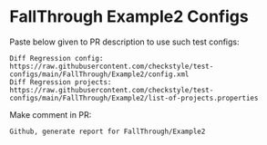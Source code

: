 # FallThrough Example2 Configs
Paste below given to PR description to use such test configs:
```
Diff Regression config: https://raw.githubusercontent.com/checkstyle/test-configs/main/FallThrough/Example2/config.xml
Diff Regression projects: https://raw.githubusercontent.com/checkstyle/test-configs/main/FallThrough/Example2/list-of-projects.properties
```
Make comment in PR:
```
Github, generate report for FallThrough/Example2
```
